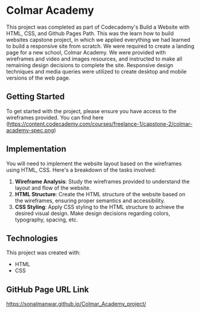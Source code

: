 # Colmar Academy

This project was completed as part of Codecademy's Build a Website with HTML, CSS, and Github Pages Path. This was the learn how to build websites capstone project, in which we applied everything we had learned to build a responsive site from scratch. We were required to create a landing page for a new school, Colmar Academy. We were provided with wireframes and video and images resources, and instructed to make all remaining design decisions to complete the site. Responsive design techniques and media queries were utilized to create desktop and mobile versions of the web page.

## Getting Started
To get started with the project, please ensure you have access to the wireframes provided. You can find here (https://content.codecademy.com/courses/freelance-1/capstone-2/colmar-academy-spec.png) 

## Implementation
You will need to implement the website layout based on the wireframes using HTML, CSS. Here's a breakdown of the tasks involved:

1. **Wireframe Analysis**: Study the wireframes provided to understand the layout and flow of the website.
2. **HTML Structure**: Create the HTML structure of the website based on the wireframes, ensuring proper semantics and accessibility.
3. **CSS Styling**: Apply CSS styling to the HTML structure to achieve the desired visual design. Make design decisions regarding colors, typography, spacing, etc.

 ## Technologies

This project was created with:

- HTML
- CSS

 ## GitHub Page URL Link
https://sonalmanwar.github.io/Colmar_Academy_project/
